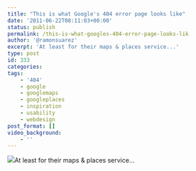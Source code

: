 ```yaml
---
title: "This is what Google's 404 error page looks like"
date: '2011-06-22T08:11:03+00:00'
status: publish
permalink: /this-is-what-googles-404-error-page-looks-lik
author: '@ramonsuarez'
excerpt: 'At least for their maps & places service...'
type: post
id: 333
categories:
tags:
    - '404'
    - google
    - googlemaps
    - googleplaces
    - inspiration
    - usability
    - webdesign
post_format: []
video_background:
    - ''
---
```

![](/uploads/2013/02/image.png)At least for their maps & places service…